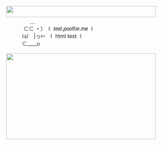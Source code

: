 <img width="400" height="30" src="https://middlepot.com/img/lacey.png">\
　　　　‌ ‌ ＿\
　　　‌ ⊂⊂ ・）　꒰ ‌ 𝑡𝑒𝑠𝑡.𝑝𝑜𝑜𝑓𝑡𝑖𝑒.𝑚𝑒 ‌ ꒱\
　　　꒰ა/　|っ✄　꒰ ‌ html test ‌ ꒱\
　　　⊂____u\
  \
<img width="400" height="230" src="https://middlepot.com/img/nap.jpg">
